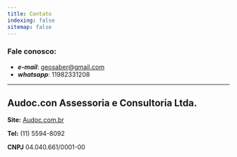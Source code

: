 ```yaml
---
title: Contato
indexing: false
sitemap: false
---
```


### Fale conosco:
- ***e-mail***: geosaber@gmail.com
- ***whatsapp***: 11982331208

---
## Audoc.con Assessoria e Consultoria Ltda.

**Site:** [Audoc.com.br](http://www.audoc.com.br)

**Tel:** (11) 5594-8092

**CNPJ** 04.040.661/0001-00
